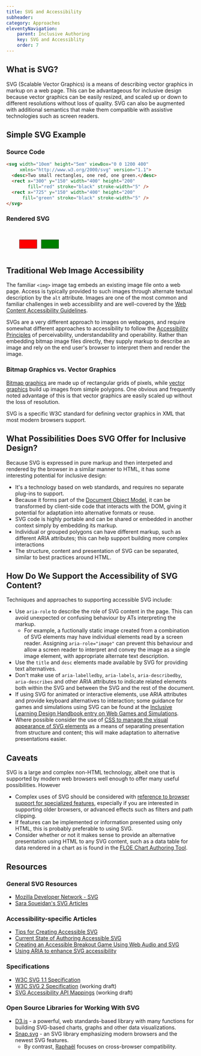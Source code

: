 ```yaml
---
title: SVG and Accessibility
subheader:
category: Approaches
eleventyNavigation:
    parent: Inclusive Authoring
    key: SVG and Accessiblity
    order: 7
---
```


## What is SVG?

SVG (Scalable Vector Graphics) is a means of describing vector graphics in markup on a web page. This can be
advantageous for inclusive design because vector graphics can be easily resized, and scaled up or down to different
resolutions without loss of quality. SVG can also be augmented with additional semantics that make them compatible with
assistive technologies such as screen readers.

## Simple SVG Example

### Source Code

```html
<svg width="10em" height="5em" viewBox="0 0 1200 400"
     xmlns="http://www.w3.org/2000/svg" version="1.1">
  <desc>Two small rectangles, one red, one green.</desc>
  <rect x="300" y="150" width="400" height="200"
        fill="red" stroke="black" stroke-width="5" />
  <rect x="725" y="150" width="400" height="200"
      fill="green" stroke="black" stroke-width="5" />
</svg>
```

### Rendered SVG

<svg width="10em" height="5em" viewBox="0 0 1200 400" xmlns="http://www.w3.org/2000/svg" version="1.1"> <desc>Two small
     rectangles, one red, one green.</desc> <rect x="300" y="150" width="400" height="200" fill="red" stroke="black"
     stroke-width="5" /> <rect x="800" y="150" width="400" height="200" fill="green" stroke="black" stroke-width="5" />
     </svg>

## Traditional Web Image Accessibility

The familiar `<img>` image tag embeds an existing image file onto a web page. Access is typically provided to such
images through alternate textual description by the `alt` attribute. Images are one of the most common and familiar
challenges in web accessibility and are well-covered by the [Web Content Accessibility
Guidelines](https://www.w3.org/TR/WCAG20/).

SVGs are a very different approach to images on webpages, and require somewhat different approaches to accessibility to
follow the [Accessibility Principles](/FollowAccessibilityPrinciples.html) of perceivability, understandability and
operability. Rather than embedding bitmap image files directly, they supply markup to describe an image and rely on the
end user's browser to interpret them and render the image.

### Bitmap Graphics vs. Vector Graphics

[Bitmap graphics](https://en.wikipedia.org/wiki/Bitmap) are made up of rectangular grids of pixels, while [vector
graphics](https://en.wikipedia.org/wiki/Vector_graphics) build up images from simple polygons. One obvious and
frequently noted advantage of this is that vector graphics are easily scaled up without the loss of resolution.

SVG is a specific W3C standard for defining vector graphics in XML that most modern browsers support.

## What Possibilities Does SVG Offer for Inclusive Design?

Because SVG is expressed in pure markup and then interpeted and rendered by the browser in a similar manner to HTML, it
has some interesting potential for inclusive design:

* It's a technology based on web standards, and requires no separate plug-ins to support.
* Because it forms part of the [Document Object Model](https://en.wikipedia.org/wiki/Document_Object_Model), it can be
  transformed by client-side code that interacts with the DOM, giving it potential for adaptation into alternative
  formats or reuse.
* SVG code is highly portable and can be shared or embedded in another context simply by embedding its markup.
* Individual or grouped polygons can have different markup, such as different ARIA attributes; this can help support
  building more complex interactions
* The structure, content and presentation of SVG can be separated, similar to best practices around HTML.

## How Do We Support the Accessibility of SVG Content?

Techniques and approaches to supporting accessible SVG include:

* Use `aria-role` to describe the role of SVG content in the page. This can avoid unexpected or confusing behaviour by
  ATs interpreting the markup.
  * For example, a fuctionally static image created from a combination of SVG elements may have individual elements read
    by a screen reader. Assigning `aria-role="image"` can prevent this behaviour and allow a screen reader to interpret
    and convey the image as a single image element, with appropriate alternate text description.
* Use the `title` and `desc` elements made available by SVG for providing text alternatives.
* Don't make use of `aria-labelledby`, `aria-labels`, `aria-describedby`, `aria-describes` and other ARIA attributes to
  indicate related elements both within the SVG and between the SVG and the rest of the document.
* If using SVG for animated or interactive elements, use ARIA attributes and provide keyboard alternatives to
  interaction; some guidance for games and simulations using SVG can be found at the [Inclusive Learning Design Handbook
  entry on Web Games and Simulations](/WebGamesAndSimulations.html).
* Where possible consider the use of [CSS to manage the visual appearance of SVG
  elements](https://developer.mozilla.org/en-US/docs/Web/Guide/CSS/Getting_started/SVG_and_CSS) as a means of separating
  presentation from structure and content; this will make adaptation to alternative presentations easier.

## Caveats

SVG is a large and complex non-HTML technology, albeit one that is supported by modern web browsers well enough to offer
many useful possibilities. However

* Complex uses of SVG should be considered with [reference to browser support for specialized
  features](http://caniuse.com/#cats=SVG), especially if you are interested in supporting older browsers, or advanced
  effects such as filters and path clipping.
* If features can be implemented or information presented using only HTML, this is probably preferable to using SVG.
* Consider whether or not it makes sense to provide an alternative presentation using HTML to any SVG content, such as a
  data table for data rendered in a chart as is found in the [FLOE Chart Authoring
  Tool](http://build.fluidproject.org/chartAuthoring/demos/).

## Resources

### General SVG Resources

* [Mozilla Developer Network - SVG](https://developer.mozilla.org/en-US/docs/Web/SVG)
* [Sara Soueidan's SVG Articles](https://sarasoueidan.com/tags/svg/)

### Accessibility-specific Articles

* [Tips for Creating Accessible SVG](http://www.sitepoint.com/tips-accessible-svg/)
* [Current State of Authoring Accessible SVG](http://schepers.cc/authoring-accessible-svg)
* [Creating an Accessible Breakout Game Using Web Audio and
  SVG](http://www.sitepoint.com/creating-accessible-breakout-game-using-web-audio-svg/)
* [Using ARIA to enhance SVG
  accessibility](https://www.paciellogroup.com/blog/2013/12/using-aria-enhance-svg-accessibility/)

### Specifications

* [W3C SVG 1.1 Specification](https://www.w3.org/TR/SVG/)
* [W3C SVG 2 Specification](https://www.w3.org/TR/SVG/) (working draft)
* [SVG Accessibility API Mappings](https://www.w3.org/TR/svg-aam-1.0/) (working draft)

### Open Source Libraries for Working With SVG

* [D3.js](https://d3js.org/) - a powerful, web standards-based library with many functions for building SVG-based
  charts, graphs and other data visualizations.
* [Snap.svg](http://snapsvg.io/) - an SVG library emphasizing modern browsers and the newest SVG features.
  * By contrast, [Raphaël](https://github.com/DmitryBaranovskiy/raphael) focuses on cross-browser compatibility.
